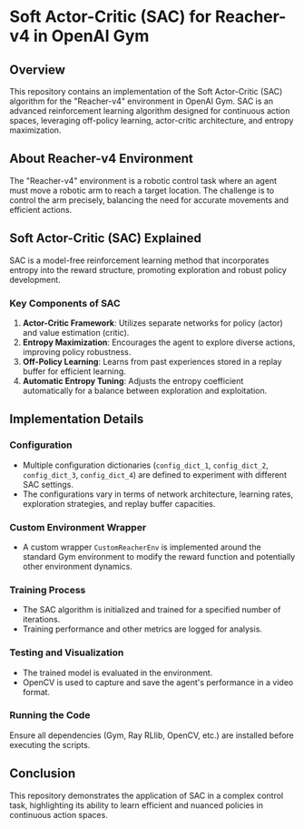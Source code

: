 # Soft Actor-Critic (SAC) for Reacher-v4 in OpenAI Gym

## Overview
This repository contains an implementation of the Soft Actor-Critic (SAC) algorithm for the "Reacher-v4" environment in OpenAI Gym. SAC is an advanced reinforcement learning algorithm designed for continuous action spaces, leveraging off-policy learning, actor-critic architecture, and entropy maximization.

## About Reacher-v4 Environment
The "Reacher-v4" environment is a robotic control task where an agent must move a robotic arm to reach a target location. The challenge is to control the arm precisely, balancing the need for accurate movements and efficient actions.

## Soft Actor-Critic (SAC) Explained
SAC is a model-free reinforcement learning method that incorporates entropy into the reward structure, promoting exploration and robust policy development.

### Key Components of SAC
1. **Actor-Critic Framework**: Utilizes separate networks for policy (actor) and value estimation (critic).
2. **Entropy Maximization**: Encourages the agent to explore diverse actions, improving policy robustness.
3. **Off-Policy Learning**: Learns from past experiences stored in a replay buffer for efficient learning.
4. **Automatic Entropy Tuning**: Adjusts the entropy coefficient automatically for a balance between exploration and exploitation.

## Implementation Details

### Configuration
- Multiple configuration dictionaries (`config_dict_1`, `config_dict_2`, `config_dict_3`, `config_dict_4`) are defined to experiment with different SAC settings.
- The configurations vary in terms of network architecture, learning rates, exploration strategies, and replay buffer capacities.

### Custom Environment Wrapper
- A custom wrapper `CustomReacherEnv` is implemented around the standard Gym environment to modify the reward function and potentially other environment dynamics.

### Training Process
- The SAC algorithm is initialized and trained for a specified number of iterations.
- Training performance and other metrics are logged for analysis.

### Testing and Visualization
- The trained model is evaluated in the environment.
- OpenCV is used to capture and save the agent's performance in a video format.

### Running the Code
Ensure all dependencies (Gym, Ray RLlib, OpenCV, etc.) are installed before executing the scripts.

## Conclusion
This repository demonstrates the application of SAC in a complex control task, highlighting its ability to learn efficient and nuanced policies in continuous action spaces.

